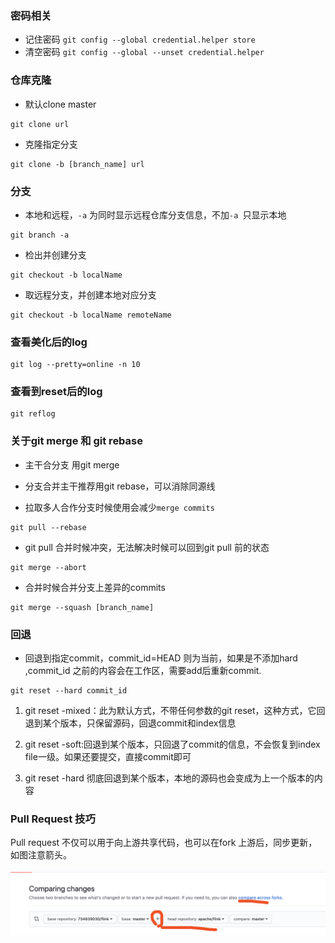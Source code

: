 ### 密码相关
- 记住密码
`git config --global credential.helper store`
- 清空密码
`git config --global --unset credential.helper`

    
### 仓库克隆

- 默认clone master

```
git clone url
```

- 克隆指定分支

```
git clone -b [branch_name] url
```

### 分支

- 本地和远程，`-a` 为同时显示远程仓库分支信息，不加`-a `只显示本地

```
git branch -a
```

- 检出并创建分支

```
git checkout -b localName
```

- 取远程分支，并创建本地对应分支

```
git checkout -b localName remoteName
```

### 查看美化后的log

```
git log --pretty=online -n 10
```

### 查看到reset后的log

```
git reflog
```

### **关于git merge 和 git rebase**

- 主干合分支 用git merge

- 分支合并主干推荐用git rebase，可以消除同源线

- 拉取多人合作分支时候使用会减少`merge commits`

```
git pull --rebase 
```

- git pull 合并时候冲突，无法解决时候可以回到git pull 前的状态

```
git merge --abort
```

- 合并时候合并分支上差异的commits

```
git merge --squash [branch_name]
```



### 回退

- 回退到指定commit，commit_id=HEAD 则为当前，如果是不添加hard ,commit_id 之前的内容会在工作区，需要add后重新commit.

```
git reset --hard commit_id 
```

1. git reset -mixed：此为默认方式，不带任何参数的git reset，这种方式，它回退到某个版本，只保留源码，回退commit和index信息

2. git reset -soft:回退到某个版本，只回退了commit的信息，不会恢复到index file一级。如果还要提交，直接commit即可

3. git reset -hard 彻底回退到某个版本，本地的源码也会变成为上一个版本的内容

### Pull Request 技巧

Pull request 不仅可以用于向上游共享代码，也可以在fork 上游后，同步更新，如图注意箭头。

<img src="../assets/images/image-20201123150803490.png" alt="image-20201123150803490" style="zoom:50%;" /> 



